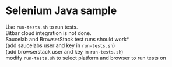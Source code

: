 # Selenium Java sample

Use ```run-tests.sh``` to run tests.<br/>
Bitbar cloud integration is not done.<br/>
Saucelab and BrowserStack test runs should work*<br/>
(add saucelabs user and key in ```run-tests.sh```)<br/>
(add browserstack user and key in ```run-tests.sh```)<br/>
modify ```run-tests.sh``` to select platform and browser to run tests on<br/>
